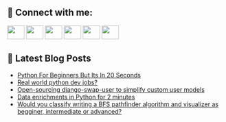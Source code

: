 ## 🔎 Connect with me:
[<img height="32" width="40" src="https://cdn.jsdelivr.net/npm/simple-icons@v5/icons/telegram.svg" />](https://t.me/bullbesh)
[<img height="32" width="40" src="https://cdn.jsdelivr.net/npm/simple-icons@v5/icons/vk.svg" />](https://vk.com/bullbesh)
[<img height="32" width="40" src="https://cdn.jsdelivr.net/npm/simple-icons@v5/icons/twitter.svg" />](https://twitter.com/bullbesh1)
[<img height="32" width="40" src="https://cdn.jsdelivr.net/npm/simple-icons@v5/icons/instagram.svg" />](https://www.instagram.com/bullbesh)
[<img height="32" width="40" src="https://cdn.jsdelivr.net/npm/simple-icons@v5/icons/reddit.svg" />](https://www.reddit.com/user/bullbesh)
[<img height="32" width="40" src="https://cdn.jsdelivr.net/npm/simple-icons@v5/icons/youtube.svg" />](https://www.youtube.com/channel/UCtfjRs6uzgq5mfm8S06WTcg)

## 📕 Latest Blog Posts
<!-- BLOG-POST-LIST:START -->
- [Python For Beginners But Its In 20 Seconds](https://www.reddit.com/r/Python/comments/voauii/python_for_beginners_but_its_in_20_seconds/)
- [Real world python dev jobs?](https://www.reddit.com/r/Python/comments/voa809/real_world_python_dev_jobs/)
- [Open-sourcing django-swap-user to simplify custom user models](https://www.reddit.com/r/Python/comments/voa6tt/opensourcing_djangoswapuser_to_simplify_custom/)
- [Data enrichments in Python for 2 minutes](https://www.reddit.com/r/Python/comments/voa5hv/data_enrichments_in_python_for_2_minutes/)
- [Would you classify writing a BFS pathfinder algorithm and visualizer as begginer, intermediate or advanced?](https://www.reddit.com/r/Python/comments/vo9r69/would_you_classify_writing_a_bfs_pathfinder/)
<!-- BLOG-POST-LIST:END -->
